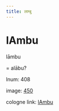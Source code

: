 ```yaml
---
title: लाम्बु
---
```


# lAmbu

lāmbu  <div n="P" />= alābu?

lnum: 408

image: [450](https://www.sanskrit-lexicon.uni-koeln.de/scans/csl-apidev/servepdf.php?dict=snp&page=450)

cologne link: [lAmbu](https://sanskrit-lexicon.uni-koeln.de/scans/csl-apidev/getword.php?dict=snp&key=lAmbu)

